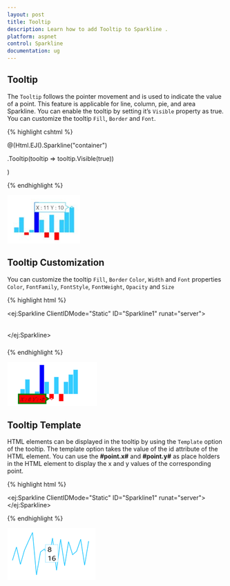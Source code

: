 ```yaml
---
layout: post
title: Tooltip
description: Learn how to add Tooltip to Sparkline .
platform: aspnet
control: Sparkline
documentation: ug
---
```


## Tooltip  

The `Tooltip` follows the pointer movement and is used to indicate the value of a point. This feature is applicable for line, column, pie, and area Sparkline. You can enable the tooltip by setting it’s `Visible` property as true. You can customize the tooltip `Fill`, `Border` and `Font`.

{% highlight cshtml %}

@(Html.EJ().Sparkline("container")

.Tooltip(tooltip => tooltip.Visible(true))
 
 )

{% endhighlight %}

![](Tooltip_images/Tooltip_img1.png)

## Tooltip Customization

You can customize the tooltip `Fill`, `Border` `Color`, `Width` and `Font` properties `Color`, `FontFamily`, `FontStyle`, `FontWeight`, `Opacity` and `Size`

{% highlight html %}

<ej:Sparkline ClientIDMode="Static" ID="Sparkline1" runat="server">    
    <Tooltip Visible="true" Fill="#ff14ae" Width="4">
        <Border Color="Green" Width="3"></Border>
        <Font Size="12px" FontFamily="Algerian" FontStyle="Italic" FontWeight="Lighter" Opacity="0.5"></Font>
    </Tooltip>
</ej:Sparkline>

{% endhighlight %}

![](Tooltip_images/Tooltip_img3.png)

## Tooltip Template   

HTML elements can be displayed in the tooltip by using the `Template` option of the tooltip. The template option takes the value of the id attribute of the HTML element. You can use the **#point.x#** and **#point.y#** as place holders in the HTML element to display the x and y values of the corresponding point.

{% highlight html %}

<div id="item" style="display: none;">
    <div>
        <div>#point.x#</div>
        <div>#point.y#</div>
    </div>
</div>

<ej:Sparkline ClientIDMode="Static" ID="Sparkline1" runat="server">    
    <Tooltip Visible="true" Template="item"></Tooltip>
</ej:Sparkline>

{% endhighlight %}

![](Tooltip_images/Tooltip_img2.png)
